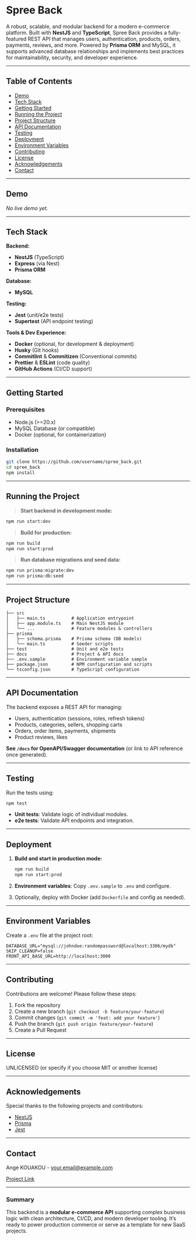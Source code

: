 <!-- README.md -->

# Spree Back

<!-- > ![Project Logo](link-to-logo.png) -->

A robust, scalable, and modular backend for a modern e-commerce platform. Built with **NestJS** and **TypeScript**, Spree Back provides a fully-featured REST API that manages users, authentication, products, orders, payments, reviews, and more. Powered by **Prisma ORM** and MySQL, it supports advanced database relationships and implements best practices for maintainability, security, and developer experience.

---

## Table of Contents

- [Demo](#demo)
- [Tech Stack](#tech-stack)
- [Getting Started](#getting-started)
- [Running the Project](#running-the-project)
- [Project Structure](#project-structure)
- [API Documentation](#api-documentation)
- [Testing](#testing)
- [Deployment](#deployment)
- [Environment Variables](#environment-variables)
- [Contributing](#contributing)
- [License](#license)
- [Acknowledgements](#acknowledgements)
- [Contact](#contact)

---

## Demo

_No live demo yet._

<!-- Optionally, add screenshots here if you have API playground screenshots, Swagger UI, or code samples. -->

---

## Tech Stack

**Backend:**

- **NestJS** (TypeScript)
- **Express** (via Nest)
- **Prisma ORM**

**Database:**

- **MySQL** <!-- (compatible with PostgreSQL/MongoDB if you adapt Prisma schema) -->

**Testing:**

- **Jest** (unit/e2e tests)
- **Supertest** (API endpoint testing)

**Tools & Dev Experience:**

- **Docker** (optional, for development & deployment)
- **Husky** (Git hooks)
- **Commitlint** & **Commitizen** (Conventional commits)
- **Prettier** & **ESLint** (code quality)
- **GitHub Actions** (CI/CD support)

---

## Getting Started

### Prerequisites

- Node.js (>=20.x)
- MySQL Database (or compatible)
- Docker (optional, for containerization)

### Installation

```bash
git clone https://github.com/username/spree_back.git
cd spree_back
npm install
```

---

## Running the Project

> **Start backend in development mode:**

```bash
npm run start:dev
```

> **Build for production:**

```bash
npm run build
npm run start:prod
```

> **Run database migrations and seed data:**

```bash
npm run prisma:migrate:dev
npm run prisma:db:seed
```

---

## Project Structure

```
├── src
│   ├── main.ts          # Application entrypoint
│   ├── app.module.ts    # Main NestJS module
│   └── ...              # Feature modules & controllers
├── prisma
│   ├── schema.prisma    # Prisma schema (DB models)
│   └── main.ts          # Seeder scripts
├── test                 # Unit and e2e tests
├── docs                 # Project & API docs
├── .env.sample          # Environment variable sample
├── package.json         # NPM configuration and scripts
└── tsconfig.json        # TypeScript configuration
```

---

## API Documentation

The backend exposes a REST API for managing:

- Users, authentication (sessions, roles, refresh tokens)
- Products, categories, sellers, shopping carts
- Orders, order items, payments, shipments
- Product reviews, likes

**See `/docs` for OpenAPI/Swagger documentation** (or link to API reference once generated).

---

## Testing

Run the tests using:

```bash
npm test
```

- **Unit tests**: Validate logic of individual modules.
- **e2e tests**: Validate API endpoints and integration.

---

## Deployment

1. **Build and start in production mode:**

   ```bash
   npm run build
   npm run start:prod
   ```

2. **Environment variables**: Copy `.env.sample` to `.env` and configure.
3. Optionally, deploy with Docker (add `Dockerfile` and config as needed).

---

## Environment Variables

Create a `.env` file at the project root:

```env
DATABASE_URL="mysql://johndoe:randompassword@localhost:3306/mydb"
SKIP_CLEANUP=false
FRONT_API_BASE_URL=http://localhost:3000
```

---

## Contributing

Contributions are welcome! Please follow these steps:

1. Fork the repository
2. Create a new branch (`git checkout -b feature/your-feature`)
3. Commit changes (`git commit -m 'feat: add your feature'`)
4. Push the branch (`git push origin feature/your-feature`)
5. Create a Pull Request

---

## License

UNLICENSED (or specify if you choose MIT or another license)

---

## Acknowledgements

Special thanks to the following projects and contributors:

- [NestJS](https://nestjs.com/)
- [Prisma](https://www.prisma.io/)
- [Jest](https://jestjs.io/)

---

## Contact

Ange KOUAKOU - [your.email@example.com](mailto:your.email@example.com)

[Project Link](https://github.com/username/spree_back)

---

### **Summary**

This backend is a **modular e-commerce API** supporting complex business logic with clean architecture, CI/CD, and modern developer tooling. It’s ready to power production commerce or serve as a template for new SaaS projects.

